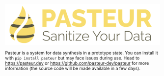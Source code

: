 
![Pasteur Logo with text. Tagline reads: 'Sanitize Your Data'](https://raw.githubusercontent.com/pasteur-dev/pasteur-web/master/assets/img/logo_text_light.svg)

Pasteur is a system for data synthesis in a prototype state.
You can install it with `pip install pasteur` but may face issues during use.
Head to https://pasteur.dev or https://github.com/pasteur-dev/pasteur for
more information (the source code will be made available in a few days).